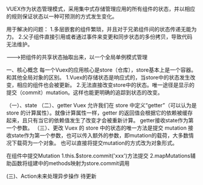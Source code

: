 VUEX作为状态管理模式，采用集中式存储管理应用的所有组件的状态，并以相应的规则保证状态以一种可预测的方式发生变化。

用于解决的问题：
1.多层嵌套的组件繁琐，并且对于兄弟组件间的状态传递无能为力。
2.父子组件直接引用或者通过事件来变更和同步状态的多份拷贝，导致代码无法维护。

--->把组件的共享状态抽取出来，以一个全局单例模式管理

一、核心概念
每一个Vuex的应用核心是store（仓库），store基本上是一个容器。和其他全局对象的区别。
1.Vuex的存储状态是响应式的，当store中的状态发生改变，相应的组件也会被更新。
2.无法直接改变store中的状态。唯一途径是显示的提交（commit）mutation。这样也能更明确的追踪到状态的改变。
<!-- 
    new Vue({
    el:"#app",
    data:{
        msg:'000'
    }, 
    render:c=>c(App),
    // 把 store 对象提供给 “store” 选项，这可以把 store 的实例注入所有的子组件
    // 子组件能通过 this.$store 访问到
    store
})
 -->
（一）、state
（二）、getter
Vuex 允许我们在 store 中定义“getter”（可以认为是 store 的计算属性）。就像计算属性一样，getter 的返回值会根据它的依赖被缓存起来，且只有当它的依赖值发生了改变才会被重新计算。
getter接收state作为第一个参数。
（三）、更改 Vuex 的 store 中的状态的唯一方法是提交 mutation
接收state作为第一个参数，也可以传入额外的参数，即mutation的载荷，大多数情况下载荷为一个对象。
也可以直接将提交mutation的方式改为对象形式。
<!-- 
store.commit({
  type: 'func',
  amount: 10
})
 -->
在组件中提交Mutation
1.this.$store.commit('xxx')方法提交
2.mapMutations辅助函数将组建中的methods映射为store.commit调用
<!-- 
    methods: {
    ...mapMutations([
      'increment', // 将 `this.increment()` 映射为 `this.$store.commit('increment')`
      // `mapMutations` 也支持载荷：
      'incrementBy' // 将 `this.incrementBy(amount)` 映射为 `this.$store.commit('incrementBy', amount)`
    ]),
    ...mapMutations({
      add: 'increment' // 将 `this.add()` 映射为 `this.$store.commit('increment')`
    })
 -->
 (三)、Action未来处理异步操作
 待更新